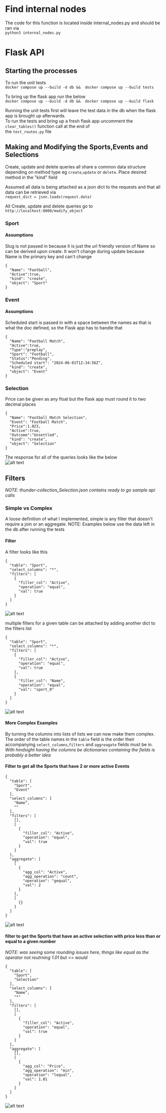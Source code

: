 # Find internal nodes

The code for this function is located inside internal_nodes.py and should be ran via \
`python3 internal_nodes.py`

# Flask API
## Starting the processes
To run the unit tests \
`docker compose up --build -d db &&  docker compose up --build tests`

To bring up the flask app run the below \
`docker compose up --build -d db &&  docker compose up --build flask`

Running the unit tests first will leave the test data in the db when the flask app is brought up afterwards. \
To run the tests and bring up a fresh flask app uncomment the `clear_tables()` function call at the end of \
the `test_routes.py` file


## Making and Modifying the Sports,Events and Selections
Create, update and delete queries all share a common data structure depending on method type eg `create`,`update` or `delete`. Place desired method in the "kind" field 

Assumed all data is being attached as a json dict to the requests and that all data can be retrieved via \
 `request_dict = json.loads(request.data)`

All Create, update and delete queries go to \
`http://localhost:8000/modify_object`
### Sport
#### Assumptions
Slug is not passed in because it is just the url friendly version of Name so can be derived upon create. It won't change during update because \
Name is the primary key and can't change
```
{
  "Name": "Football",
  "Active":true,
  "kind": "create",
  "object": "Sport"
}
``` 


### Event
#### Assumptions
Scheduled start is passed in with a space between the names as that is what the doc defined, so the Flask app has to handle that
```
{
  "Name": "Football Match",
  "Active":true,
  "Type":"preplay",
  "Sport": "Football",
  "Status":"Pending",
  "Scheduled start": "2024-06-01T12:34:56Z",
  "kind": "create",
  "object": "Event"
}
``` 

### Selection
Price can be given as any float but the flask app must round it to two decimal places
```
{
  "Name": "Football Match Selection",
  "Event": "Football Match",
  "Price":1.023,
  "Active":true,
  "Outcome":"Unsettled",
  "kind": "create",
  "object": "Selection"
}
```

The response for all of the queries looks like the below \
![alt text](/images/create_test.png)


## Filters
*NOTE: thunder-collection_Selection.json contains ready to go sample api calls*
### Simple vs Complex
A loose definition of what I implemented, simple is any filter that doesn't require a join or an aggregate.
NOTE: Examples below use the data left in the db after running the tests
#### Filter
A filter looks like this 
```
{
  "table": "Sport",
  "select_columns": "*",
  "filters": [
    {
      "filler_col": "Active",
      "operation": "equal",
      "val": true
    }
  ]
}
```
![alt text](images/equals_test.png)

multiple filters for a given table can be attached by adding another dict to the filters list

```
{
  "table": "Sport",
  "select_columns": "*",
  "filters": [
    {
      "filler_col": "Active",
      "operation": "equal",
      "val": true
    },
    {
      "filler_col": "Name",
      "operation": "equal",
      "val": "sport_0"
    }
  ]
}

```
![alt text](images/equals_and_active_test.png)

#### More Complex Examples
By turning the columns into lists of lists we can now make them complex. \
The order of the table names in the `table` field is the order their accompanying `select_columns`,`filters` and `aggreagate` fields must be in. \
*With hindsight having the columns be dictionaries containing the fields is probably a better idea*

#### Filter to get all the Sports that have 2 or more active Events
```
{
  "table": [
    "Sport",
    "Event"
  ],
  "select_columns": [
    "Name",
    ""
  ],
  "filters": [
    [],
    [
      {
        "filler_col": "Active",
        "operation": "equal",
        "val": true
      }
    ]
  ],
  "aggregate": [
    [
      {
        "agg_col": "Active",
        "agg_operation": "count",
        "operation": "gequal",
        "val": 2
      }
    ],
    [
      {}
    ]
  ]
}
```
![alt text](/images/count_test.png)
#### filter to get the Sports that have an active selection with price less than or equal to a given number
*NOTE: was seeing some rounding issues here, things like equal as the operator not reutrning 1.01 but <= would*
```
{
  "table": [
    "Sport",
    "Selection"
  ],
  "select_columns": [
    "Name",
    "*"
  ],
  "filters": [
    [],
    [
      {
        "filler_col": "Active",
        "operation": "equal",
        "val": true
      }
    ]
  ],
  "aggregate": [
    [],
    [
      {
        "agg_col": "Price",
        "agg_operation": "min",
        "operation": "lequal",
        "val": 1.01
      }
    ]
  ]
}
```
![alt text](/images/min_test.png)